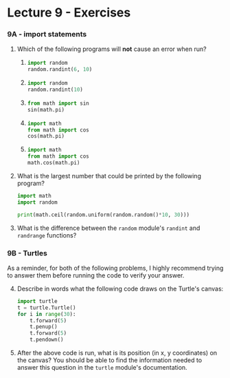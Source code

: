 # Lecture 9 - Exercises

### 9A - import statements

1. Which of the following programs will **not** cause an error when run?

   1. ```python
      import random
      random.randint(6, 10)
      ```

   2. ```python
      import random
      random.randint(10)
      ```

   3. ```python
      from math import sin
      sin(math.pi)
      ```

   4. ```python
      import math
      from math import cos
      cos(math.pi)
      ```

   5. ```python
      import math
      from math import cos
      math.cos(math.pi)
      ```

2. What is the largest number that could be printed by the following program?

   ```python
   import math
   import random
   
   print(math.ceil(random.uniform(random.random()*10, 30)))
   ```

3. What is the difference between the `random` module's `randint` and `randrange` functions?

### 9B - Turtles

As a reminder, for both of the following problems, I highly recommend trying to answer them before running the code to verify your answer.

4. Describe in words what the following code draws on the Turtle's canvas:

   ```python
   import turtle
   t = turtle.Turtle()
   for i in range(30):
       t.forward(5)
       t.penup()
       t.forward(5)
       t.pendown()
   ```

5. After the above code is run, what is its position (in x, y coordinates) on the canvas? You should be able to find the information needed to answer this question in the `turtle` module's documentation.


